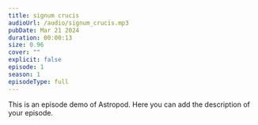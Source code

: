 ```yaml
---
title: signum crucis
audioUrl: /audio/signum_crucis.mp3
pubDate: Mar 21 2024
duration: 00:00:13
size: 0.96
cover: ""
explicit: false
episode: 1
season: 1
episodeType: full
---
```

This is an episode demo of Astropod. Here you can add the description of your episode.